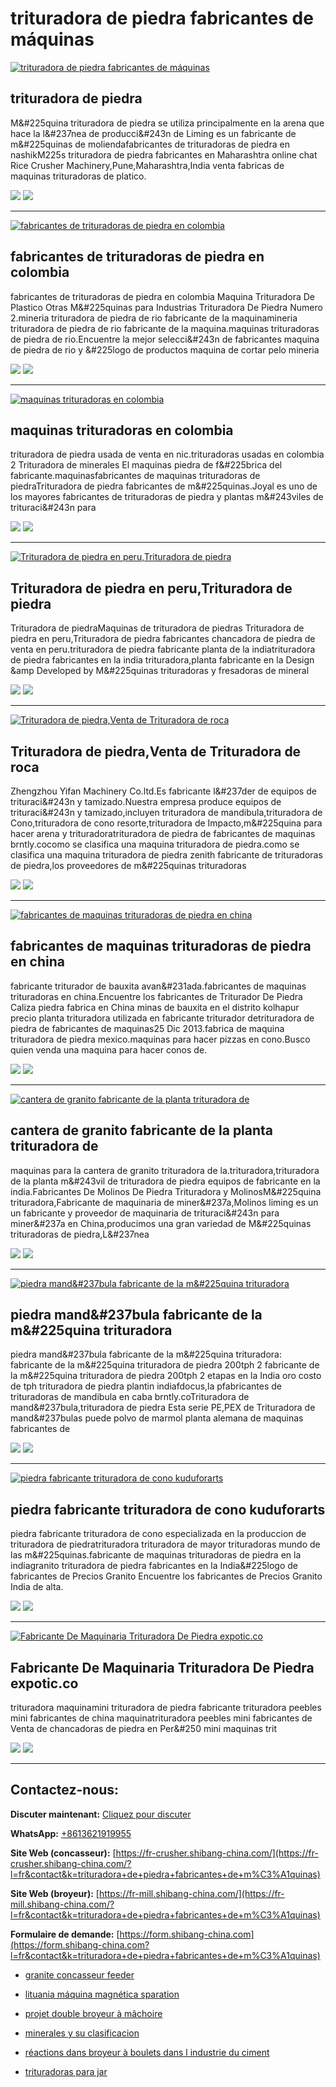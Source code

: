 # trituradora de piedra fabricantes de máquinas

<a href="https://swt.shibang-china.com/?l=fr&img&k=trituradora+de+piedra+fabricantes+de+m%C3%A1quinas" target="_blank">![trituradora de piedra fabricantes de máquinas](http://static.shibang-china.com/all-800x300/1225.jpg)</a>

## trituradora de piedra
M&#225quina trituradora de piedra se utiliza principalmente en la arena que hace la l&#237nea de producci&#243n de Liming es un fabricante de m&#225quinas de moliendafabricantes de trituradoras de piedra en nashikM225s trituradora de piedra fabricantes en Maharashtra online chat Rice Crusher Machinery,Pune,Maharashtra,India venta fabricas de maquinas trituradoras de platico.


<a href="https://whatsapp.shibangsoft.com/WhatsApp.php" target="_blank" title="WhatsApp">![](http://static.shibang-china.com/icon/whatsapp.png)</a> <a href="https://swt.shibang-china.com/?l=fr&icon&k=trituradora+de+piedra+fabricantes+de+m%C3%A1quinas" target="_blank">![](http://static.shibang-china.com/icon/chat-fr.png)</a>

---

<a href="https://swt.shibang-china.com/?l=fr&img&k=trituradora+de+piedra+fabricantes+de+m%C3%A1quinas" target="_blank">![fabricantes de trituradoras de piedra en colombia](http://static.shibang-china.com/all-800x300/1096.jpg)</a>

## fabricantes de trituradoras de piedra en colombia
fabricantes de trituradoras de piedra en colombia Maquina Trituradora De Plastico Otras M&#225quinas para Industrias Trituradora De Piedra Numero 2.mineria trituradora de piedra de rio fabricante de la maquinamineria trituradora de piedra de rio fabricante de la maquina.maquinas trituradoras de piedra de rio.Encuentre la mejor selecci&#243n de fabricantes maquina de piedra de rio y &#225logo de productos maquina de cortar pelo mineria


<a href="https://whatsapp.shibangsoft.com/WhatsApp.php" target="_blank" title="WhatsApp">![](http://static.shibang-china.com/icon/whatsapp.png)</a> <a href="https://swt.shibang-china.com/?l=fr&icon&k=trituradora+de+piedra+fabricantes+de+m%C3%A1quinas" target="_blank">![](http://static.shibang-china.com/icon/chat-fr.png)</a>

---

<a href="https://swt.shibang-china.com/?l=fr&img&k=trituradora+de+piedra+fabricantes+de+m%C3%A1quinas" target="_blank">![maquinas trituradoras en colombia](http://static.shibang-china.com/all-800x300/951.jpg)</a>

## maquinas trituradoras en colombia
trituradora de piedra usada de venta en nic.trituradoras usadas en colombia 2 Trituradora de minerales El maquinas piedra de f&#225brica del fabricante.maquinasfabricantes de maquinas trituradoras de piedraTrituradora de piedra fabricantes de m&#225quinas.Joyal es uno de los mayores fabricantes de trituradoras de piedra y plantas m&#243viles de trituraci&#243n para


<a href="https://whatsapp.shibangsoft.com/WhatsApp.php" target="_blank" title="WhatsApp">![](http://static.shibang-china.com/icon/whatsapp.png)</a> <a href="https://swt.shibang-china.com/?l=fr&icon&k=trituradora+de+piedra+fabricantes+de+m%C3%A1quinas" target="_blank">![](http://static.shibang-china.com/icon/chat-fr.png)</a>

---

<a href="https://swt.shibang-china.com/?l=fr&img&k=trituradora+de+piedra+fabricantes+de+m%C3%A1quinas" target="_blank">![Trituradora de piedra en peru,Trituradora de piedra](http://static.shibang-china.com/all-800x300/154.jpg)</a>

## Trituradora de piedra en peru,Trituradora de piedra
Trituradora de piedraMaquinas de trituradora de piedras Trituradora de piedra en peru,Trituradora de piedra fabricantes chancadora de piedra de venta en peru.trituradora de piedra fabricante planta de la indiatrituradora de piedra fabricantes en la india trituradora,planta fabricante en la Design &amp Developed by M&#225quinas trituradoras y fresadoras de mineral


<a href="https://whatsapp.shibangsoft.com/WhatsApp.php" target="_blank" title="WhatsApp">![](http://static.shibang-china.com/icon/whatsapp.png)</a> <a href="https://swt.shibang-china.com/?l=fr&icon&k=trituradora+de+piedra+fabricantes+de+m%C3%A1quinas" target="_blank">![](http://static.shibang-china.com/icon/chat-fr.png)</a>

---

<a href="https://swt.shibang-china.com/?l=fr&img&k=trituradora+de+piedra+fabricantes+de+m%C3%A1quinas" target="_blank">![Trituradora de piedra,Venta de Trituradora de roca](http://static.shibang-china.com/all-800x300/8.jpg)</a>

## Trituradora de piedra,Venta de Trituradora de roca
Zhengzhou Yifan Machinery Co.ltd.Es fabricante l&#237der de equipos de trituraci&#243n y tamizado.Nuestra empresa produce equipos de trituraci&#243n y tamizado,incluyen trituradora de mandibula,trituradora de Cono,trituradora de cono resorte,trituradora de Impacto,m&#225quina para hacer arena y trituradoratrituradora de piedra de fabricantes de maquinas brntly.cocomo se clasifica una maquina trituradora de piedra.como se clasifica una maquina trituradora de piedra zenith fabricante de trituradoras de piedra,los proveedores de m&#225quinas trituradoras


<a href="https://whatsapp.shibangsoft.com/WhatsApp.php" target="_blank" title="WhatsApp">![](http://static.shibang-china.com/icon/whatsapp.png)</a> <a href="https://swt.shibang-china.com/?l=fr&icon&k=trituradora+de+piedra+fabricantes+de+m%C3%A1quinas" target="_blank">![](http://static.shibang-china.com/icon/chat-fr.png)</a>

---

<a href="https://swt.shibang-china.com/?l=fr&img&k=trituradora+de+piedra+fabricantes+de+m%C3%A1quinas" target="_blank">![fabricantes de maquinas trituradoras de piedra en china](http://static.shibang-china.com/all-800x300/953.jpg)</a>

## fabricantes de maquinas trituradoras de piedra en china
fabricante triturador de bauxita avan&#231ada.fabricantes de maquinas trituradoras en china.Encuentre los fabricantes de Triturador De Piedra Caliza piedra fabrica en China minas de bauxita en el distrito kolhapur precio planta trituradora utilizada en fabricante triturador detrituradora de piedra de fabricantes de maquinas25 Dic 2013.fabrica de maquina trituradora de piedra mexico.maquinas para hacer pizzas en cono.Busco quien venda una maquina para hacer conos de.


<a href="https://whatsapp.shibangsoft.com/WhatsApp.php" target="_blank" title="WhatsApp">![](http://static.shibang-china.com/icon/whatsapp.png)</a> <a href="https://swt.shibang-china.com/?l=fr&icon&k=trituradora+de+piedra+fabricantes+de+m%C3%A1quinas" target="_blank">![](http://static.shibang-china.com/icon/chat-fr.png)</a>

---

<a href="https://swt.shibang-china.com/?l=fr&img&k=trituradora+de+piedra+fabricantes+de+m%C3%A1quinas" target="_blank">![cantera de granito fabricante de la planta trituradora de](http://static.shibang-china.com/all-800x300/940.jpg)</a>

## cantera de granito fabricante de la planta trituradora de
maquinas para la cantera de granito trituradora de la.trituradora,trituradora de la planta m&#243vil de trituradora de piedra equipos de fabricante en la india.Fabricantes De Molinos De Piedra Trituradora y MolinosM&#225quina trituradora,Fabricante de maquinaria de miner&#237a,Molinos liming es un un fabricante y proveedor de maquinaria de trituraci&#243n para miner&#237a en China,producimos una gran variedad de M&#225quinas trituradoras de piedra,L&#237nea


<a href="https://whatsapp.shibangsoft.com/WhatsApp.php" target="_blank" title="WhatsApp">![](http://static.shibang-china.com/icon/whatsapp.png)</a> <a href="https://swt.shibang-china.com/?l=fr&icon&k=trituradora+de+piedra+fabricantes+de+m%C3%A1quinas" target="_blank">![](http://static.shibang-china.com/icon/chat-fr.png)</a>

---

<a href="https://swt.shibang-china.com/?l=fr&img&k=trituradora+de+piedra+fabricantes+de+m%C3%A1quinas" target="_blank">![piedra mand&#237bula fabricante de la m&#225quina trituradora](http://static.shibang-china.com/all-800x300/927.jpg)</a>

## piedra mand&#237bula fabricante de la m&#225quina trituradora
piedra mand&#237bula fabricante de la m&#225quina trituradora: fabricante de la m&#225quina trituradora de piedra 200tph 2 fabricante de la m&#225quina trituradora de piedra 200tph 2 etapas en la India oro costo de tph trituradora de piedra plantin indiafdocus,la pfabricantes de trituradoras de mandibula en caba brntly.coTrituradora de mand&#237bula,trituradora de piedra Esta serie PE,PEX de Trituradora de mand&#237bulas puede polvo de marmol planta alemana de maquinas fabricantes de


<a href="https://whatsapp.shibangsoft.com/WhatsApp.php" target="_blank" title="WhatsApp">![](http://static.shibang-china.com/icon/whatsapp.png)</a> <a href="https://swt.shibang-china.com/?l=fr&icon&k=trituradora+de+piedra+fabricantes+de+m%C3%A1quinas" target="_blank">![](http://static.shibang-china.com/icon/chat-fr.png)</a>

---

<a href="https://swt.shibang-china.com/?l=fr&img&k=trituradora+de+piedra+fabricantes+de+m%C3%A1quinas" target="_blank">![piedra fabricante trituradora de cono kuduforarts](http://static.shibang-china.com/all-800x300/1518.jpg)</a>

## piedra fabricante trituradora de cono kuduforarts
piedra fabricante trituradora de cono especializada en la produccion de trituradora de piedratrituradora trituradora de mayor trituradoras mundo de las m&#225quinas.fabricante de maquinas trituradoras de piedra en la indiagranito trituradora de piedra fabricantes en la India&#225logo de fabricantes de Precios Granito Encuentre los fabricantes de Precios Granito India de alta.


<a href="https://whatsapp.shibangsoft.com/WhatsApp.php" target="_blank" title="WhatsApp">![](http://static.shibang-china.com/icon/whatsapp.png)</a> <a href="https://swt.shibang-china.com/?l=fr&icon&k=trituradora+de+piedra+fabricantes+de+m%C3%A1quinas" target="_blank">![](http://static.shibang-china.com/icon/chat-fr.png)</a>

---

<a href="https://swt.shibang-china.com/?l=fr&img&k=trituradora+de+piedra+fabricantes+de+m%C3%A1quinas" target="_blank">![Fabricante De Maquinaria Trituradora De Piedra expotic.co](http://static.shibang-china.com/all-800x300/1450.jpg)</a>

## Fabricante De Maquinaria Trituradora De Piedra expotic.co
trituradora maquinamini trituradora de piedra fabricante trituradora peebles mini fabricantes de china maquinatrituradora peebles mini fabricantes de Venta de chancadoras de piedra en Per&#250 mini maquinas trit

<a href="https://whatsapp.shibangsoft.com/WhatsApp.php" target="_blank" title="WhatsApp">![](http://static.shibang-china.com/icon/whatsapp.png)</a> <a href="https://swt.shibang-china.com/?l=fr&icon&k=trituradora+de+piedra+fabricantes+de+m%C3%A1quinas" target="_blank">![](http://static.shibang-china.com/icon/chat-fr.png)</a>

---
## Contactez-nous:

**Discuter maintenant:** [Cliquez pour discuter](https://swt.shibang-china.com?l=fr&contact&k=trituradora+de+piedra+fabricantes+de+m%C3%A1quinas)

**WhatsApp:**  [+8613621919955](https://whatsapp.shibangsoft.com/WhatsApp.php)

**Site Web (concasseur):** [https://fr-crusher.shibang-china.com/](https://fr-crusher.shibang-china.com/?l=fr&contact&k=trituradora+de+piedra+fabricantes+de+m%C3%A1quinas)

**Site Web (broyeur):** [https://fr-mill.shibang-china.com/](https://fr-mill.shibang-china.com/?l=fr&contact&k=trituradora+de+piedra+fabricantes+de+m%C3%A1quinas)

**Formulaire de demande:** [https://form.shibang-china.com](https://form.shibang-china.com?l=fr&contact&k=trituradora+de+piedra+fabricantes+de+m%C3%A1quinas)

* [granite concasseur feeder](../65/granite%20concasseur%20feeder.md)

* [lituania máquina magnética sparation](../65/lituania%20m%C3%A1quina%20magn%C3%A9tica%20sparation.md)

* [projet double broyeur à mâchoire](../65/projet%20double%20broyeur%20%C3%A0%20m%C3%A2choire.md)

* [minerales y su clasificacion](../63/minerales%20y%20su%20clasificacion.md)

* [réactions dans broyeur à boulets dans l industrie du ciment](../61/r%C3%A9actions%20dans%20broyeur%20%C3%A0%20boulets%20dans%20l%20industrie%20du%20ciment.md)

* [trituradoras para jar](../64/trituradoras%20para%20jar.md)